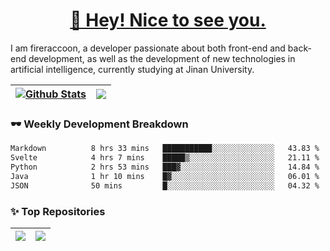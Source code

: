 <h1 align="center"><a href="https://blog.raccooncc.top">👋 Hey! Nice to see you.</a></h1>

I am fireraccoon, a developer passionate about both front-end and back-end development, as well as the development of new technologies in artificial intelligence, currently studying at Jinan University.

| <a href="#"><img src="https://github-readme-stats.raccooncc.top/api?username=fireraccoon&show_icons=true&include_all_commits=true&theme=buefy&hide_border=true" alt="Github Stats" /></a> | <a href="#"><img src="https://github-readme-stats.raccooncc.top/api/top-langs/?username=fireraccoon&layout=compact&theme=buefy&hide_border=true" /></a> |
| --- | --- |

### 🕶 Weekly Development Breakdown

<!--START_SECTION:waka-->

```txt
Markdown          8 hrs 33 mins   ███████████░░░░░░░░░░░░░░   43.83 %
Svelte            4 hrs 7 mins    █████▒░░░░░░░░░░░░░░░░░░░   21.11 %
Python            2 hrs 53 mins   ███▓░░░░░░░░░░░░░░░░░░░░░   14.84 %
Java              1 hr 10 mins    █▓░░░░░░░░░░░░░░░░░░░░░░░   06.01 %
JSON              50 mins         █░░░░░░░░░░░░░░░░░░░░░░░░   04.32 %
```

<!--END_SECTION:waka-->

### ✨ Top Repositories

| <a href="https://github.com/fireraccoon/AdvVis-CNN"><img src="https://github-readme-stats.raccooncc.top/api/pin/?username=fireraccoon&repo=AdvVis-CNN&theme=buefy&hide_border=true" /></a> | <a href="https://github.com/fireraccoon/leetcode-solutions"><img src="https://github-readme-stats.raccooncc.top/api/pin/?username=fireraccoon&repo=leetcode-solutions&theme=buefy&hide_border=true" /></a> |
| --- | --- |
